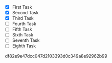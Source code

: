 - [X] First Task
- [X] Second Task
- [X] Third Task
- [ ] Fourth Task
- [ ] Fifth Task
- [ ] Sixth Task
- [ ] Seventh Task
- [ ] Eighth Task

df82e9e47dcc047d2103393d0c349a8e92962b99